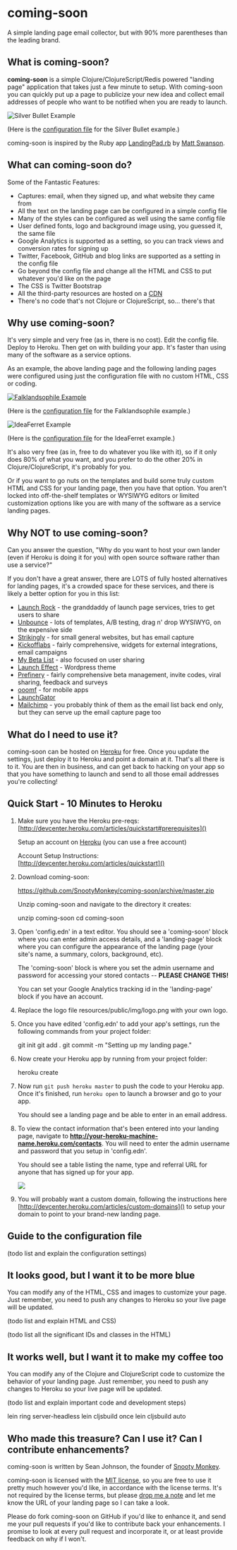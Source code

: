 # coming-soon

A simple landing page email collector, but with 90% more parentheses than the leading brand.

## What is coming-soon?

**coming-soon** is a simple Clojure/ClojureScript/Redis powered "landing page" application that takes just a few minute to setup. With coming-soon you can quickly put up a page to publicize your new idea and collect email addresses of people who want to be notified when you are ready to launch.

![Silver Bullet Example](http://coming-soon-resources.s3.amazonaws.com/coming-soon-example.png)

(Here is the [configuration file](https://github.com/SnootyMonkey/coming-soon/blob/master/examples/silver_bullet/config.edn) for the Silver Bullet example.)

coming-soon is inspired by the Ruby app [LandingPad.rb](https://github.com/swanson/LandingPad.rb) by [Matt Swanson](https://github.com/swanson).

## What can coming-soon do?

Some of the Fantastic Features:

* Captures: email, when they signed up, and what website they came from
* All the text on the landing page can be configured in a simple config file
* Many of the styles can be configured as well using the same config file
* User defined fonts, logo and background image using, you guessed it, the same file
* Google Analytics is supported as a setting, so you can track views and conversion rates for signing up
* Twitter, Facebook, GitHub and blog links are supported as a setting in the config file
* Go beyond the config file and change all the HTML and CSS to put whatever you'd like on the page
* The CSS is Twitter Bootstrap
* All the third-party resources are hosted on a [CDN](http://en.wikipedia.org/wiki/Content_delivery_network)
* There's no code that's not Clojure or ClojureScript, so... there's that

## Why use coming-soon?

It's very simple and very free (as in, there is no cost). Edit the config file. Deploy to Heroku. Then get on with building your app. It's faster than using many of the software as a service options.

As an example, the above landing page and the following landing pages were configured using just the configuration file with no custom HTML, CSS or coding.

[![Falklandsophile Example](http://coming-soon-resources.s3.amazonaws.com/coming-soon-example2-small.png)](http://coming-soon-resources.s3.amazonaws.com/coming-soon-example2-full.png)

(Here is the [configuration file](https://github.com/SnootyMonkey/coming-soon/blob/master/examples/falklandsophile/config.edn) for the Falklandsophile example.)

![IdeaFerret Example](http://coming-soon-resources.s3.amazonaws.com/coming-soon-example.png)

(Here is the [configuration file](https://github.com/SnootyMonkey/coming-soon/blob/master/examples/ideaferret/config.edn) for the IdeaFerret example.)

It's also very free (as in, free to do whatever you like with it), so if it only does 80% of what you want, and you prefer to do the other 20% in Clojure/ClojureScript, it's probably for you. 

Or if you want to go nuts on the templates and build some truly custom HTML and CSS for your landing page, then you have that option. You aren't locked into off-the-shelf templates or WYSIWYG editors or limited customization options like you are with many of the software as a service landing pages.

## Why NOT to use coming-soon?

Can you answer the question, "Why do you want to host your own lander (even if Heroku is doing it for you) with open source software rather than use a service?"

If you don't have a great answer, there are LOTS of fully hosted alternatives for landing pages, it's a crowded space for these services, and there is likely a better option for you in this list:

* [Launch Rock](http://launchrock.co/) - the granddaddy of launch page services, tries to get users to share
* [Unbounce](http://unbounce.com) - lots of templates, A/B testing, drag n' drop WYSIWYG, on the expensive side
* [Strikingly](https://www.strikingly.com/) - for small general websites, but has email capture
* [Kickofflabs](http://www.kickofflabs.com/) - fairly comprehensive, widgets for external integrations, email campaigns
* [My Beta List](http://my.betali.st/) - also focused on user sharing
* [Launch Effect](http://launcheffectapp.com/) - Wordpress theme
* [Prefinery](http://www.prefinery.com/) - fairly comprehensive beta management, invite codes, viral sharing, feedback and surveys
* [ooomf](http://ooomf.com) - for mobile apps
* [LaunchGator](http://launch.deskgator.com/)
* [Mailchimp](http://mailchimp.com) - you probably think of them as the email list back end only, but they can serve up the email capture page too
	
## What do I need to use it?

coming-soon can be hosted on [Heroku](http://heroku.com) for free. Once you update the settings, just deploy it to Heroku and point a domain at it. That's all there is to it. You are then in business, and can get back to hacking on your app so that you have something to launch and send to all those email addresses you're collecting!

## Quick Start - 10 Minutes to Heroku

1. Make sure you have the Heroku pre-reqs: [http://devcenter.heroku.com/articles/quickstart#prerequisites]()

	Setup an account on [Heroku](heroku.com) (you can use a free account)  

	Account Setup Instructions: [http://devcenter.heroku.com/articles/quickstart]()  
  
1. Download coming-soon:

	https://github.com/SnootyMonkey/coming-soon/archive/master.zip

	Unzip coming-soon and navigate to the directory it creates:

	unzip coming-soon
	cd coming-soon

1. Open 'config.edn' in a text editor.  You should see a 'coming-soon' block where you can enter admin access details, and a 'landing-page' block where you can configure the appearance of the landing page (your site's name, a summary, colors, background, etc).

	The 'coming-soon' block is where you set the admin username and password for accessing your stored contacts -- **PLEASE CHANGE THIS!**

	You can set your Google Analytics tracking id in the 'landing-page' block if you have an account.

1. Replace the logo file resources/public/img/logo.png with your own logo.

1. Once you have edited 'config.edn' to add your app's settings, run the following commands from your project folder:

	git init
  git add .
  git commit -m "Setting up my landing page."

1. Now create your Heroku app by running from your project folder:

	heroku create

1. Now run `git push heroku master` to push the code to your Heroku app.  Once it's finished, run `heroku open` to launch a browser and go to your app.  

	You should see a landing page and be able to enter in an email address.

1.	To view the contact information that's been entered into your landing page, navigate to **http://your-heroku-machine-name.heroku.com/contacts**.  You will need to enter the admin username and password that you setup in 'config.edn'.  

	You should see a table listing the name, type and referral URL for anyone that has signed up for your app.

	![](http://coming-soon-resources.s3.amazonaws.com/coming-soon-admin.png)

1.  You will probably want a custom domain, following the instructions here [http://devcenter.heroku.com/articles/custom-domains]() to setup your domain to point to your brand-new landing page.

## Guide to the configuration file

(todo list and explain the configuration settings)

## It looks good, but I want it to be more blue

You can modify any of the HTML, CSS and images to customize your page. Just remember, you need to push any changes to Heroku so your live page will be updated.

(todo list and explain HTML and CSS)

(todo list all the significant IDs and classes in the HTML)

## It works well, but I want it to make my coffee too

You can modify any of the Clojure and ClojureScript code to customize the behavior of your landing page. Just remember, you need to push any changes to Heroku so your live page will be updated.

(todo list and explain important code and development steps)

lein ring server-headless
lein cljsbuild once
lein cljsbuild auto

## Who made this treasure? Can I use it? Can I contribute enhancements?

coming-soon is written by Sean Johnson, the founder of [Snooty Monkey](http://snootymonkey.com).

coming-soon is licensed with the [MIT license](https://github.com/SnootyMonkey/coming-soon/blob/master/MIT-LICENSE.txt), so you are free to use it pretty much however you'd like, in accordance with the license terms. It's not required by the license terms, but please [drop me a note](http://snootmonkey.com/contact.html) and let me know the URL of your landing page so I can take a look.

Please do fork coming-soon on GitHub if you'd like to enhance it, and send me your pull requests if you'd like to contribute back your enhancements. I promise to look at every pull request and incorporate it, or at least provide feedback on why if I won't.

